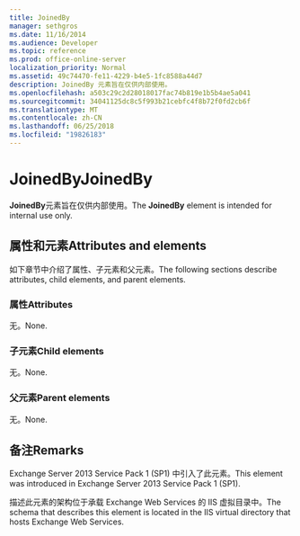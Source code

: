```yaml
---
title: JoinedBy
manager: sethgros
ms.date: 11/16/2014
ms.audience: Developer
ms.topic: reference
ms.prod: office-online-server
localization_priority: Normal
ms.assetid: 49c74470-fe11-4229-b4e5-1fc8588a44d7
description: JoinedBy 元素旨在仅供内部使用。
ms.openlocfilehash: a503c29c2d28018017fac74b819e1b5b4ae5a041
ms.sourcegitcommit: 34041125dc8c5f993b21cebfc4f8b72f0fd2cb6f
ms.translationtype: MT
ms.contentlocale: zh-CN
ms.lasthandoff: 06/25/2018
ms.locfileid: "19826183"
---
```

# <a name="joinedby"></a><span data-ttu-id="7aac3-103">JoinedBy</span><span class="sxs-lookup"><span data-stu-id="7aac3-103">JoinedBy</span></span>

<span data-ttu-id="7aac3-104">**JoinedBy**元素旨在仅供内部使用。</span><span class="sxs-lookup"><span data-stu-id="7aac3-104">The **JoinedBy** element is intended for internal use only.</span></span> 

## <a name="attributes-and-elements"></a><span data-ttu-id="7aac3-105">属性和元素</span><span class="sxs-lookup"><span data-stu-id="7aac3-105">Attributes and elements</span></span>

<span data-ttu-id="7aac3-106">如下章节中介绍了属性、子元素和父元素。</span><span class="sxs-lookup"><span data-stu-id="7aac3-106">The following sections describe attributes, child elements, and parent elements.</span></span>
  
### <a name="attributes"></a><span data-ttu-id="7aac3-107">属性</span><span class="sxs-lookup"><span data-stu-id="7aac3-107">Attributes</span></span>

<span data-ttu-id="7aac3-108">无。</span><span class="sxs-lookup"><span data-stu-id="7aac3-108">None.</span></span>
  
### <a name="child-elements"></a><span data-ttu-id="7aac3-109">子元素</span><span class="sxs-lookup"><span data-stu-id="7aac3-109">Child elements</span></span>

<span data-ttu-id="7aac3-110">无。</span><span class="sxs-lookup"><span data-stu-id="7aac3-110">None.</span></span>
  
### <a name="parent-elements"></a><span data-ttu-id="7aac3-111">父元素</span><span class="sxs-lookup"><span data-stu-id="7aac3-111">Parent elements</span></span>

<span data-ttu-id="7aac3-112">无。</span><span class="sxs-lookup"><span data-stu-id="7aac3-112">None.</span></span>
  
## <a name="remarks"></a><span data-ttu-id="7aac3-113">备注</span><span class="sxs-lookup"><span data-stu-id="7aac3-113">Remarks</span></span>

<span data-ttu-id="7aac3-114">Exchange Server 2013 Service Pack 1 (SP1) 中引入了此元素。</span><span class="sxs-lookup"><span data-stu-id="7aac3-114">This element was introduced in Exchange Server 2013 Service Pack 1 (SP1).</span></span>
  
<span data-ttu-id="7aac3-115">描述此元素的架构位于承载 Exchange Web Services 的 IIS 虚拟目录中。</span><span class="sxs-lookup"><span data-stu-id="7aac3-115">The schema that describes this element is located in the IIS virtual directory that hosts Exchange Web Services.</span></span>
  

